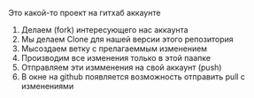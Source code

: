 Это какой-то проект на гитхаб аккаунте


1. Делаем (fork) интересующего нас аккаунта
2. Мы делаем Clone  для нашей версии этого репозитория 
3. Мысоздаем ветку с прелагаеммым изменением 
4. Производим все изменения только в этой паапке 
5. Отправляем эти измменения на свой аккаунт (push)
6. В окне на github появляется возможность отправить pull с изменениями